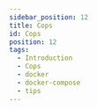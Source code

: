 ```yaml
---
sidebar_position: 12
title: Cops
id: Cops
position: 12
tags:
  - Introduction
  - Cops
  - docker
  - docker-compose
  - tips
---
```

